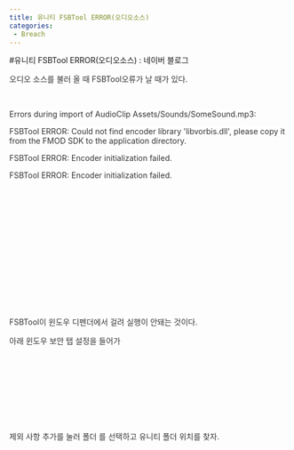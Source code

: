 ```yaml
---
title: 유니티 FSBTool ERROR(오디오소스)
categories:
 - Breach
---
```

#유니티 FSBTool ERROR(오디오소스) : 네이버 블로그
<div class="wrap_rabbit pcol2 _param(1) _postViewArea222520112094" id="post-view222520112094">
<!-- Rabbit HTML --><div class="se-viewer se-theme-default" lang="ko-KR">
<!-- SE_DOC_HEADER_END -->
<div class="se-main-container">
<div class="se-component se-text se-l-default" id="SE-86d81231-5156-493a-9efc-4b7be8dc61fd">
<div class="se-component-content">
<div class="se-section se-section-text se-l-default">
<div class="se-module se-module-text">
<!-- SE-TEXT { --><p class="se-text-paragraph se-text-paragraph-align-left" id="SE-ac5b40a5-1e97-463f-9146-e3ce69a28ab4" style=""><span class="se-fs-fs15 se-ff-system se-style-unset" id="SE-2b89f6e8-b43d-40d2-aa80-4ff28185038e" style="color:#333333;background-color:#ffffff;">오디오 소스를 불러 올 때 FSBTool오류가 날 때가 있다.</span></p><!-- } SE-TEXT --><!-- SE-TEXT { --><p class="se-text-paragraph se-text-paragraph-align-left" id="SE-288fb04f-88b7-40cf-940d-c89aa1c4b2d3" style=""><span class="se-fs-fs15 se-ff-system se-style-unset" id="SE-373bad75-f7e5-4a7f-98af-622fdea239e7" style="color:#333333;">​</span></p><!-- } SE-TEXT --><!-- SE-TEXT { --><p class="se-text-paragraph se-text-paragraph-align-left" id="SE-5aae4f25-1bd3-4b19-99dc-c733a9269926" style=""><span class="se-fs-fs15 se-ff-system se-style-unset" id="SE-a3498f26-7e7b-4eb2-a46f-410fca8ac703" style="color:#333333;background-color:#ffffff;">Errors during import of AudioClip Assets/Sounds/SomeSound.mp3:</span></p><!-- } SE-TEXT --><!-- SE-TEXT { --><p class="se-text-paragraph se-text-paragraph-align-left" id="SE-47acb6ba-f342-4fc7-95e0-98ed11f47a9c" style=""><span class="se-fs-fs15 se-ff-system se-style-unset" id="SE-a03326d7-6078-4b3d-b7a5-681a06620774" style="color:#333333;background-color:#ffffff;">FSBTool ERROR: Could not find encoder library 'libvorbis.dll', please copy it from the FMOD SDK to the application directory.</span></p><!-- } SE-TEXT --><!-- SE-TEXT { --><p class="se-text-paragraph se-text-paragraph-align-left" id="SE-f8e810c4-1328-43f7-946c-145cf3365dfa" style=""><span class="se-fs-fs15 se-ff-system se-style-unset" id="SE-585ee3ab-bc23-42e0-84ea-3fd0dd4da474" style="color:#333333;background-color:#ffffff;">FSBTool ERROR: Encoder initialization failed.</span></p><!-- } SE-TEXT --><!-- SE-TEXT { --><p class="se-text-paragraph se-text-paragraph-align-left" id="SE-8ea4664b-e8d0-4e05-993b-5d5f1427ef61" style=""><span class="se-fs-fs15 se-ff-system se-style-unset" id="SE-1b05273c-c2a2-4ac4-9071-9efd698db6cc" style="color:#333333;background-color:#ffffff;">FSBTool ERROR: Encoder initialization failed.</span></p><!-- } SE-TEXT -->
</div>
</div>
</div>
</div> <div class="se-component se-image se-l-default" id="SE-85a88ab1-aac7-4e2b-8518-618ac913aa19">
<div class="se-component-content se-component-content-fit">
<div class="se-section se-section-image se-l-default se-section-align-">
<div class="se-module se-module-image" style="">
<a class="se-module-image-link __se_image_link __se_link" data-linkdata='{"id" : "SE-85a88ab1-aac7-4e2b-8518-618ac913aa19", "src" : "https://postfiles.pstatic.net/MjAyMTA5MjlfMTAx/MDAxNjMyODQyOTQ4NzE1.V3tZjwsUlTdwDFAYzrAK5HIrNCbSvQon-KzmkbPz-_Qg.RM8hEX2S5iYcdzVFEVi3ER4pe4WERsdN2uaXdqHfIUIg.PNG.dls32208/image.png", "originalWidth" : "1558", "originalHeight" : "282", "linkUse" : "false", "link" : ""}' data-linktype="img" href="#" onclick="return false;" style="">
<img alt="" class="se-image-resource" data-height="125" data-lazy-src="https://postfiles.pstatic.net/MjAyMTA5MjlfMTAx/MDAxNjMyODQyOTQ4NzE1.V3tZjwsUlTdwDFAYzrAK5HIrNCbSvQon-KzmkbPz-_Qg.RM8hEX2S5iYcdzVFEVi3ER4pe4WERsdN2uaXdqHfIUIg.PNG.dls32208/image.png?type=w966" data-width="693" src="https://postfiles.pstatic.net/MjAyMTA5MjlfMTAx/MDAxNjMyODQyOTQ4NzE1.V3tZjwsUlTdwDFAYzrAK5HIrNCbSvQon-KzmkbPz-_Qg.RM8hEX2S5iYcdzVFEVi3ER4pe4WERsdN2uaXdqHfIUIg.PNG.dls32208/image.png?type=w80_blur">
</img></a>
</div>
</div>
</div>
</div>
<div class="se-component se-text se-l-default" id="SE-e9f0c39d-c6f7-4a8e-9014-55661e2d951b">
<div class="se-component-content">
<div class="se-section se-section-text se-l-default">
<div class="se-module se-module-text">
<!-- SE-TEXT { --><p class="se-text-paragraph se-text-paragraph-align-" id="SE-d2ab3d44-171d-48c4-a87a-7948c2f10502" style=""><span class="se-fs- se-ff-system se-style-unset" id="SE-60d03c1c-d1d3-4d5d-a254-a6bb8805c258" style="color:#333333;">​</span></p><!-- } SE-TEXT --><!-- SE-TEXT { --><p class="se-text-paragraph se-text-paragraph-align-" id="SE-f76bda5d-5c4b-477b-8710-49d3ae4bc970" style=""><span class="se-fs- se-ff-system se-style-unset" id="SE-e38eaadf-f028-4f0b-acd3-944c191bc92f" style="color:#333333;">​</span></p><!-- } SE-TEXT --><!-- SE-TEXT { --><p class="se-text-paragraph se-text-paragraph-align-" id="SE-14e53c20-418c-4e28-8119-2fa99992c8c6" style=""><span class="se-fs- se-ff-system se-style-unset" id="SE-6b79abd5-a058-42f7-a563-8a7e5cc4f8cb" style="color:#333333;">​</span></p><!-- } SE-TEXT --><!-- SE-TEXT { --><p class="se-text-paragraph se-text-paragraph-align-" id="SE-0123fe6f-6b56-4cea-a8d8-16a2c20bc538" style=""><span class="se-fs- se-ff-system se-style-unset" id="SE-2c51b435-b584-4c86-8525-28f8db4a44bc" style="color:#333333;">​</span></p><!-- } SE-TEXT --><!-- SE-TEXT { --><p class="se-text-paragraph se-text-paragraph-align-" id="SE-6466ddba-ee03-4175-a36a-eeaee4dc4264" style=""><span class="se-fs- se-ff-system se-style-unset" id="SE-0250a6a8-d491-44cc-8c5d-79f329b4c166" style="color:#333333;">​</span></p><!-- } SE-TEXT --><!-- SE-TEXT { --><p class="se-text-paragraph se-text-paragraph-align-" id="SE-c6e5adbe-615d-44c7-8f7d-bcbda5ec18f6" style=""><span class="se-fs- se-ff-system se-style-unset" id="SE-4f1a7145-00cb-496a-b1c7-3189a0202c5a" style="color:#333333;">​</span></p><!-- } SE-TEXT --><!-- SE-TEXT { --><p class="se-text-paragraph se-text-paragraph-align-" id="SE-d5e68190-ca0f-4ecb-a33a-24ce1135d6ab" style=""><span class="se-fs- se-ff-system se-style-unset" id="SE-80642e95-73af-4167-ad1b-94e7494c8dab" style="color:#333333;">​</span></p><!-- } SE-TEXT --><!-- SE-TEXT { --><p class="se-text-paragraph se-text-paragraph-align-left" id="SE-f1d33212-041a-4024-b0f3-5934b8fa062f" style=""><span class="se-fs-fs15 se-ff-system se-style-unset" id="SE-ada53bbe-a784-40c7-9494-5828e7441c8b" style="color:#333333;background-color:#ffffff;">FSBTool이 윈도우 디펜더에서 걸려 실행이 안돼는 것이다.</span></p><!-- } SE-TEXT --><!-- SE-TEXT { --><p class="se-text-paragraph se-text-paragraph-align-left" id="SE-a17aac5c-0d99-4068-8548-3e3509316e60" style=""><span class="se-fs-fs15 se-ff-system se-style-unset" id="SE-cb118e49-dfdb-4245-9780-0e211206406c" style="color:#333333;background-color:#ffffff;">아래 윈도우 보안 탭 설정을 들어가</span></p><!-- } SE-TEXT -->
</div>
</div>
</div>
</div> <div class="se-component se-image se-l-default" id="SE-c554c4fc-b08a-43d2-bd36-d0b220f2f264">
<div class="se-component-content se-component-content-fit">
<div class="se-section se-section-image se-l-default se-section-align-">
<div class="se-module se-module-image" style="">
<a class="se-module-image-link __se_image_link __se_link" data-linkdata='{"id" : "SE-c554c4fc-b08a-43d2-bd36-d0b220f2f264", "src" : "https://postfiles.pstatic.net/MjAyMTA5MjlfMjk0/MDAxNjMyODQzMDA5MzU0.WRN3f3WY7kdTIuFhktguYhHvo3y8sEaI6DWVza-NUdQg.DPh1-DkZ_5pCMxJ2WIyOjOlvvZgc9Z0qtjJc0k6dhsog.PNG.dls32208/image.png", "originalWidth" : "829", "originalHeight" : "880", "linkUse" : "false", "link" : ""}' data-linktype="img" href="#" onclick="return false;" style="">
<img alt="" class="se-image-resource" data-height="735" data-lazy-src="https://postfiles.pstatic.net/MjAyMTA5MjlfMjk0/MDAxNjMyODQzMDA5MzU0.WRN3f3WY7kdTIuFhktguYhHvo3y8sEaI6DWVza-NUdQg.DPh1-DkZ_5pCMxJ2WIyOjOlvvZgc9Z0qtjJc0k6dhsog.PNG.dls32208/image.png?type=w966" data-width="693" src="https://postfiles.pstatic.net/MjAyMTA5MjlfMjk0/MDAxNjMyODQzMDA5MzU0.WRN3f3WY7kdTIuFhktguYhHvo3y8sEaI6DWVza-NUdQg.DPh1-DkZ_5pCMxJ2WIyOjOlvvZgc9Z0qtjJc0k6dhsog.PNG.dls32208/image.png?type=w80_blur">
</img></a>
</div>
</div>
</div>
</div>
<div class="se-component se-text se-l-default" id="SE-c5d13764-f7ae-4204-87a1-5823990a62e0">
<div class="se-component-content">
<div class="se-section se-section-text se-l-default">
<div class="se-module se-module-text">
<!-- SE-TEXT { --><p class="se-text-paragraph se-text-paragraph-align-" id="SE-33bf5edd-f9a1-49b8-945c-8d47a612aa62" style=""><span class="se-fs- se-ff-system se-style-unset" id="SE-8c945c59-d0f9-4de0-881b-ac2bb994138f" style="color:#333333;">​</span></p><!-- } SE-TEXT --><!-- SE-TEXT { --><p class="se-text-paragraph se-text-paragraph-align-" id="SE-a02d4b90-43ea-4a87-ad8f-573b5c244242" style=""><span class="se-fs- se-ff-system se-style-unset" id="SE-1668f72b-85d1-42fe-9a0c-adbd398271af" style="color:#333333;">​</span></p><!-- } SE-TEXT --><!-- SE-TEXT { --><p class="se-text-paragraph se-text-paragraph-align-" id="SE-1ca31ea5-1c20-4713-8c70-ce37b9643655" style=""><span class="se-fs- se-ff-system se-style-unset" id="SE-f9503b5c-f392-4867-b19f-05a34c23fa0a" style="color:#333333;">​</span></p><!-- } SE-TEXT --><!-- SE-TEXT { --><p class="se-text-paragraph se-text-paragraph-align-" id="SE-af6606a1-dd0f-4d20-9780-0c7251a1a25e" style=""><span class="se-fs- se-ff-system se-style-unset" id="SE-a5be43cc-5710-46f2-a340-fe73fff2274a" style="color:#333333;">​</span></p><!-- } SE-TEXT --><!-- SE-TEXT { --><p class="se-text-paragraph se-text-paragraph-align-" id="SE-eff3d102-5fbf-4b29-9abc-eaf11f83ffdc" style=""><span class="se-fs- se-ff-system se-style-unset" id="SE-b77ce49a-6122-434a-bb1a-63921b5da2db" style="color:#333333;background-color:#ffffff;">제외 사항 추가를 눌러 폴더 를 선택하고 유니티 폴더 위치를 찾자.</span></p><!-- } SE-TEXT -->
</div>
</div>
</div>
</div> <div class="se-component se-image se-l-default" id="SE-8d724dc0-bdae-48ea-b47e-c685b724a625">
<div class="se-component-content se-component-content-fit">
<div class="se-section se-section-image se-l-default se-section-align-">
<div class="se-module se-module-image" style="">
<a class="se-module-image-link __se_image_link __se_link" data-linkdata='{"id" : "SE-8d724dc0-bdae-48ea-b47e-c685b724a625", "src" : "https://postfiles.pstatic.net/MjAyMTA5MjlfNTcg/MDAxNjMyODQzMDM1MDMz.b0jPxZcblKL0aheE9A2I2xoH3g82qRzCX-Tsl9uEj-Mg.x_LjFg83jMgR0Ei9oUojAW92T5alW31diEdp_JBpolkg.PNG.dls32208/image.png", "originalWidth" : "1024", "originalHeight" : "889", "linkUse" : "false", "link" : ""}' data-linktype="img" href="#" onclick="return false;" style="">
<img alt="" class="se-image-resource" data-height="601" data-lazy-src="https://postfiles.pstatic.net/MjAyMTA5MjlfNTcg/MDAxNjMyODQzMDM1MDMz.b0jPxZcblKL0aheE9A2I2xoH3g82qRzCX-Tsl9uEj-Mg.x_LjFg83jMgR0Ei9oUojAW92T5alW31diEdp_JBpolkg.PNG.dls32208/image.png?type=w966" data-width="693" src="https://postfiles.pstatic.net/MjAyMTA5MjlfNTcg/MDAxNjMyODQzMDM1MDMz.b0jPxZcblKL0aheE9A2I2xoH3g82qRzCX-Tsl9uEj-Mg.x_LjFg83jMgR0Ei9oUojAW92T5alW31diEdp_JBpolkg.PNG.dls32208/image.png?type=w80_blur">
</img></a>
</div>
</div>
</div>
</div>
<div class="se-component se-text se-l-default" id="SE-5369bac3-f7f4-428d-8c45-a5ec00c9bb4a">
<div class="se-component-content">
<div class="se-section se-section-text se-l-default">
<div class="se-module se-module-text">
<!-- SE-TEXT { --><p class="se-text-paragraph se-text-paragraph-align-" id="SE-d200375c-3b4a-46e7-bfa7-6abc5e40389f" style=""><span class="se-fs- se-ff-" id="SE-3584cd93-57aa-48a2-8c73-331f314019af" style="">​</span></p><!-- } SE-TEXT -->
</div>
</div>
</div>
</div> </div>
</div>
</div>